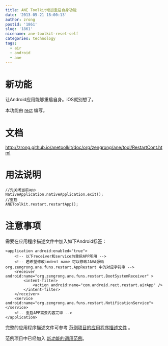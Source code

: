 ```yaml
---
title: ANE Toolkit增加重启自身功能
date: '2013-05-21 18:00:13'
author: zrong
postid: '1861'
slug: '1861'
nicename: ane-toolkit-reset-self
categories: technology
tags:
  - air
  - android
  - ane
---
```


# 新功能

让Android应用能够重启自身。iOS就别想了。

本功能由 [rect](http://www.shadowkong.com/) 编写。

# 文档

<http://zrong.github.io/anetoolkit/doc/org/zengrong/ane/tool/RestartCont.html>

# 用法说明

``` {lang="Actionscript"}
//先关闭当前app
NativeApplication.nativeApplication.exit();
//重启
ANEToolkit.restart.restartApp();
```

# 注意事项

需要在应用程序描述文件中加入如下Android标签：

``` {lang="XML"}
<application android:enabled="true">
	<!-- 以下receiver和service为重启APP所用 -->
	<!-- 若希望修改indent name 可以修改JAVA源码 org.zengrong.ane.funs.restart.AppRestart 中的对应字符串 -->
	<receiver android:name="org.zengrong.ane.funs.restart.BootSystemReceiver" >
		<intent-filter>
			<action android:name="com.android.rect.restart.airApp" />
		</intent-filter>
	</receiver>
	<service android:name="org.zengrong.ane.funs.restart.NotificationService"></service>
	<!-- 重启APP需要内容完毕 -->
</application>
```

完整的应用程序描述文件可参考 [范例项目的应用程序描述文件](https://github.com/zrong/anetoolkit/blob/master/sample/src/ANEToolkitSample-app.xml) 。

范例项目中已经加入 [新功能的调用范例](https://github.com/zrong/anetoolkit/tree/master/sample)。
